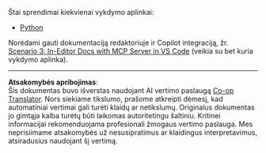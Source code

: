 <!--
CO_OP_TRANSLATOR_METADATA:
{
  "original_hash": "c8c1a74c74f6c2d42d511daf12d0b6c5",
  "translation_date": "2025-08-26T16:07:27+00:00",
  "source_file": "09-CaseStudy/docs-mcp/solution/README.md",
  "language_code": "lt"
}
-->
Štai sprendimai kiekvienai vykdymo aplinkai:  
- [Python](./python/README.md)

Norėdami gauti dokumentaciją redaktoriuje ir Copilot integraciją, žr. [Scenario 3: In-Editor Docs with MCP Server in VS Code](./scenario3/README.md) (veikia su bet kuria vykdymo aplinka).

---

**Atsakomybės apribojimas**:  
Šis dokumentas buvo išverstas naudojant AI vertimo paslaugą [Co-op Translator](https://github.com/Azure/co-op-translator). Nors siekiame tikslumo, prašome atkreipti dėmesį, kad automatiniai vertimai gali turėti klaidų ar netikslumų. Originalus dokumentas jo gimtąja kalba turėtų būti laikomas autoritetingu šaltiniu. Kritinei informacijai rekomenduojama profesionali žmogaus vertimo paslauga. Mes neprisiimame atsakomybės už nesusipratimus ar klaidingus interpretavimus, atsiradusius naudojant šį vertimą.